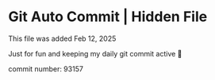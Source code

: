# Git Auto Commit | Hidden File

This file was added Feb 12, 2025

Just for fun and keeping my daily git commit active 🤪

commit number: 93157
